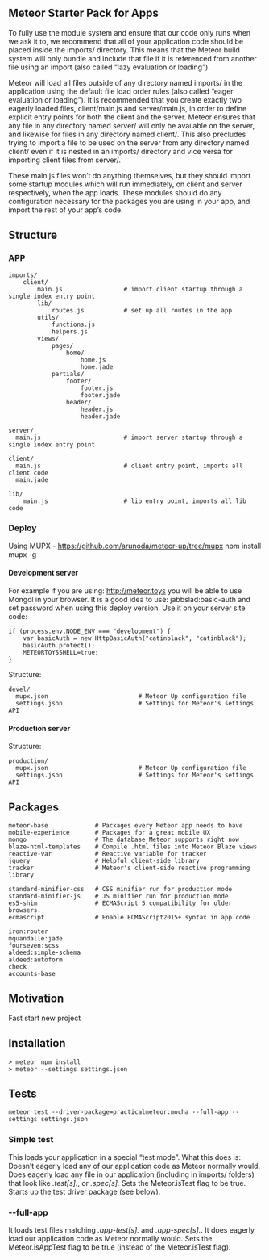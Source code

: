 ## Meteor Starter Pack for Apps
To fully use the module system and ensure that our code only runs when we ask it to, we recommend that all of your application code should be placed inside the imports/ directory. This means that the Meteor build system will only bundle and include that file if it is referenced from another file using an import (also called “lazy evaluation or loading”).

Meteor will load all files outside of any directory named imports/ in the application using the default file load order rules (also called “eager evaluation or loading”). It is recommended that you create exactly two eagerly loaded files, client/main.js and server/main.js, in order to define explicit entry points for both the client and the server. Meteor ensures that any file in any directory named server/ will only be available on the server, and likewise for files in any directory named client/. This also precludes trying to import a file to be used on the server from any directory named client/ even if it is nested in an imports/ directory and vice versa for importing client files from server/.

These main.js files won’t do anything themselves, but they should import some startup modules which will run immediately, on client and server respectively, when the app loads. These modules should do any configuration necessary for the packages you are using in your app, and import the rest of your app’s code.


## Structure
### APP
```
imports/
	client/
		main.js                 # import client startup through a single index entry point
		lib/
			routes.js 			# set up all routes in the app
		utils/
			functions.js 	   	
			helpers.js
		views/
			pages/
				home/	
					home.js
					home.jade
			partials/
				footer/	
					footer.js
					footer.jade
				header/	
					header.js
					header.jade

server/
  main.js 						# import server startup through a single index entry point

client/
  main.js                       # client entry point, imports all client code
  main.jade

lib/
	main.js 					# lib entry point, imports all lib code

```
### Deploy
Using MUPX - https://github.com/arunoda/meteor-up/tree/mupx
npm install mupx -g

#### Development server
For example if you are using: http://meteor.toys you will be able to use Mongol in your browser. 
It is a good idea to use: jabbslad:basic-auth and set password when using this deploy version. Use it on your server site code:
```
if (process.env.NODE_ENV === "development") {
    var basicAuth = new HttpBasicAuth("catinblack", "catinblack");
    basicAuth.protect();
    METEORTOYSSHELL=true;
}
```

Structure:

```
devel/
  mupx.json 						# Meteor Up configuration file
  settings.json 					# Settings for Meteor's settings API
```

#### Production server
Structure:

```
production/
  mupx.json 						# Meteor Up configuration file
  settings.json 					# Settings for Meteor's settings API
```

## Packages
```
meteor-base             # Packages every Meteor app needs to have
mobile-experience       # Packages for a great mobile UX
mongo                   # The database Meteor supports right now
blaze-html-templates    # Compile .html files into Meteor Blaze views
reactive-var            # Reactive variable for tracker
jquery                  # Helpful client-side library
tracker                 # Meteor's client-side reactive programming library

standard-minifier-css   # CSS minifier run for production mode
standard-minifier-js    # JS minifier run for production mode
es5-shim                # ECMAScript 5 compatibility for older browsers.
ecmascript              # Enable ECMAScript2015+ syntax in app code

iron:router
mquandalle:jade
fourseven:scss
aldeed:simple-schema
aldeed:autoform
check
accounts-base
```

## Motivation

Fast start new project

## Installation

```
> meteor npm install
> meteor --settings settings.json
```

## Tests

```
meteor test --driver-package=practicalmeteor:mocha --full-app --settings settings.json
```

### Simple test

This loads your application in a special “test mode”. What this does is:
Doesn’t eagerly load any of our application code as Meteor normally would.
Does eagerly load any file in our application (including in imports/ folders) that look like *.test[s].*, or *.spec[s].*
Sets the Meteor.isTest flag to be true.
Starts up the test driver package (see below).

### --full-app

It loads test files matching *.app-test[s].* and *.app-spec[s].*.
It does eagerly load our application code as Meteor normally would.
Sets the Meteor.isAppTest flag to be true (instead of the Meteor.isTest flag).


